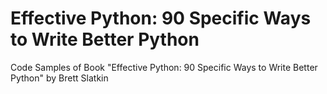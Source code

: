 # Effective Python: 90 Specific Ways to Write Better Python
Code Samples of Book "Effective Python: 90 Specific Ways to Write Better Python" by Brett Slatkin

